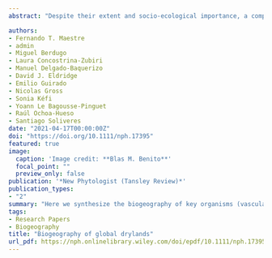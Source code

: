 ```yaml
---
abstract: "Despite their extent and socio‐ecological importance, a comprehensive biogeographical synthesis of drylands is lacking. Here we synthesize the biogeography of key organisms (vascular and non‐vascular vegetation and soil microorganisms), attributes (functional traits, spatial patterns, plant‐plant and plant‐soil interactions) and processes (productivity and land cover) across global drylands. These areas have a long evolutionary history, are centers of diversification for many plant lineages and include important plant diversity hotspots. This diversity captures a strikingly high portion of the variation in leaf functional diversity observed globally. Part of this functional diversity is associated with the large variation in response and effect traits in the shrubs encroaching dryland grasslands. Aridity and its interplay with the traits of interacting plant species largely shapes biogeographical patterns in plant‐plant and plant‐soil interactions, and in plant spatial patterns. Aridity also drives the composition of biocrust communities and vegetation productivity, which shows large geographical variation. We finish our review discussing major research gaps, which include: i) studying regular vegetation spatial patterns, ii) establishing large‐scale plant and biocrust field surveys assessing individual‐level trait measurements, iii) knowing whether plant‐plant and plant‐soil interactions impacts on biodiversity are predictable and iv) assessing how elevated CO2 modulates future aridity conditions and plant productivity."

authors:
- Fernando T. Maestre
- admin
- Miguel Berdugo
- Laura Concostrina-Zubiri
- Manuel Delgado-Baquerizo
- David J. Eldridge
- Emilio Guirado
- Nicolas Gross
- Sonia Kéfi
- Yoann Le Bagousse-Pinguet
- Raúl Ochoa-Hueso
- Santiago Soliveres
date: "2021-04-17T00:00:00Z"
doi: "https://doi.org/10.1111/nph.17395"
featured: true
image:
  caption: 'Image credit: **Blas M. Benito**'
  focal_point: ""
  preview_only: false
publication: '*New Phytologist (Tansley Review)*'
publication_types:
- "2"
summary: "Here we synthesize the biogeography of key organisms (vascular and non‐vascular vegetation and soil microorganisms), attributes (functional traits, spatial patterns, plant‐plant and plant‐soil interactions) and processes (productivity and land cover) across global drylands. We finish our review discussing major research gaps, which include: i) studying regular vegetation spatial patterns, ii) establishing large‐scale plant and biocrust field surveys assessing individual‐level trait measurements, iii) knowing whether plant‐plant and plant‐soil interactions impacts on biodiversity are predictable and iv) assessing how elevated CO2 modulates future aridity conditions and plant productivity."
tags:
- Research Papers
- Biogeography
title: "Biogeography of global drylands"
url_pdf: https://nph.onlinelibrary.wiley.com/doi/epdf/10.1111/nph.17395
---
```


